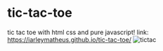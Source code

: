 # tic-tac-toe
tic tac toe with html css and pure javascript!
link: https://iarleymatheus.github.io/tic-tac-toe/
![tictac](https://user-images.githubusercontent.com/54948264/177155655-7217431c-6ecb-4cde-a35f-26b316f0758a.png)
